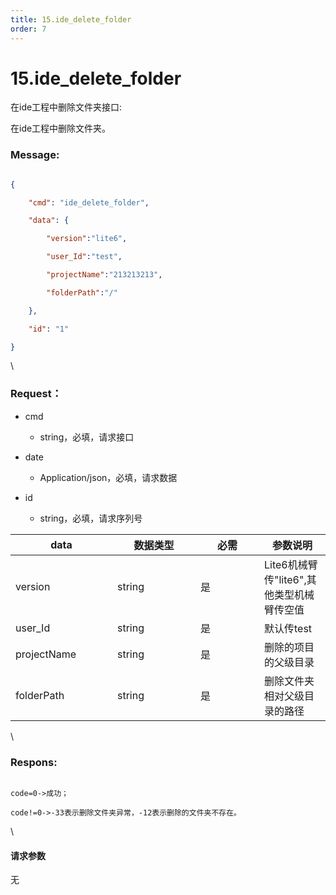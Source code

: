```yaml
---
title: 15.ide_delete_folder
order: 7
---
```

# 15.ide\_delete\_folder



 



在ide工程中删除文件夹接口:

在ide工程中删除文件夹。



### Message:  



```json

{

    "cmd": "ide_delete_folder",

    "data": {

        "version":"lite6",

        "user_Id":"test",

        "projectName":"213213213",

        "folderPath":"/"

    },

    "id": "1"

}

```



\





### Request：    



* cmd

  * string，必填，请求接口

* date

  * Application/json，必填，请求数据

* id

  * string，必填，请求序列号



<table><thead><tr><th width="147">data</th><th width="117">数据类型</th><th width="86">必需</th><th>参数说明</th></tr></thead><tbody><tr><td>version</td><td>string</td><td>是</td><td>Lite6机械臂传"lite6",其他类型机械臂传空值</td></tr><tr><td>user_Id</td><td>string</td><td>是</td><td>默认传test</td></tr><tr><td>projectName</td><td>string</td><td>是</td><td>删除的项目的父级目录</td></tr><tr><td>folderPath</td><td>string</td><td>是</td><td>删除文件夹相对父级目录的路径</td></tr></tbody></table>



\





### Respons:     



```

code=0->成功；

code!=0->-33表示删除文件夹异常，-12表示删除的文件夹不存在。

```



\





#### 请求参数



无
